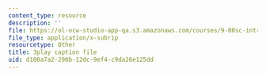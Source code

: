 ```yaml
---
content_type: resource
description: ''
file: https://ol-ocw-studio-app-qa.s3.amazonaws.com/courses/9-00sc-introduction-to-psychology-fall-2011/d100a7a2290b12dc9ef4c9da26e125dd_Vko17una2Zw.srt
file_type: application/x-subrip
resourcetype: Other
title: 3play caption file
uid: d100a7a2-290b-12dc-9ef4-c9da26e125dd
---
```


